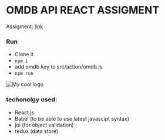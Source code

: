 # OMDB API REACT ASSIGMENT
Assigment: [link](https://www.dropbox.com/s/yuw178481e0tbs2/Frontend%20%28ReactJS%29.pdf?dl=0)

### Run
- Clone it
- `npm i`
- add omdb key to src/action/omdb.js
- `npm run`

<img src="https://www.dropbox.com/s/czjmrm3ahclknbn/Screen%20Shot%202020-01-16%20at%2016.41.52.png" alt="My cool logo"/>

### techonolgy used:
- React.js
- Babel (to be able to use latest javascipt syntax)
- joi (for object validation)
- redux (data store)
